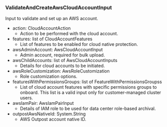 ### ValidateAndCreateAwsCloudAccountInput
Input to validate and set up an AWS account.

- action: CloudAccountAction
  - Action to be performed with the cloud account.
- features: list of CloudAccountFeatures
  - List of features to be enabled for cloud native protection.
- awsAdminAccount: AwsCloudAccountInput
  - Admin account, required for bulk upload.
- awsChildAccounts: list of AwsCloudAccountInputs
  - Details for cloud accounts to be initiated.
- awsRoleCustomization: AwsRoleCustomization
  - Role customization options.
- featuresWithPermissionsGroups: list of FeatureWithPermissionsGroupss
  - List of cloud account features with specific permissions groups to onboard. This list is a valid input only for customer-managed cluster users.
- awsIamPair: AwsIamPairInput
  - Details of IAM role to be used for data center role-based archival.
- outpostAwsNativeId: System.String
  - AWS Outpost account native ID.

